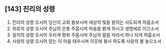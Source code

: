 ## [143] 진리의 성령

1) 진리의 성령 오시어 당신의 교회 돌보시며 세상의 빛을 밝히는 사도되게 하옵소서
2) 위로의 성령 오시어 주님의 은총 주옵시며 마음을 밝게 하시고 생명에로 이끄소서
3) 일치의 성령 오시어 우리게 평화 주옵시며 주님의 말씀 따라서 하나 되게 하옵소서
4) 사랑의 성령 오시어 믿는 이 마음 태우시며 이웃에 봉사 하도록 사랑의 불 놓으소서
